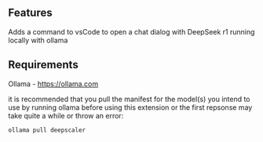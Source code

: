 ## Features

Adds a command to vsCode to open a chat dialog with DeepSeek r1 running locally with ollama

## Requirements

Ollama - https://ollama.com

it is recommended that you pull the manifest for the model(s) you intend to use by running ollama before using this extension or the first repsonse may take quite a while or throw an error:

```ollama pull deepscaler```